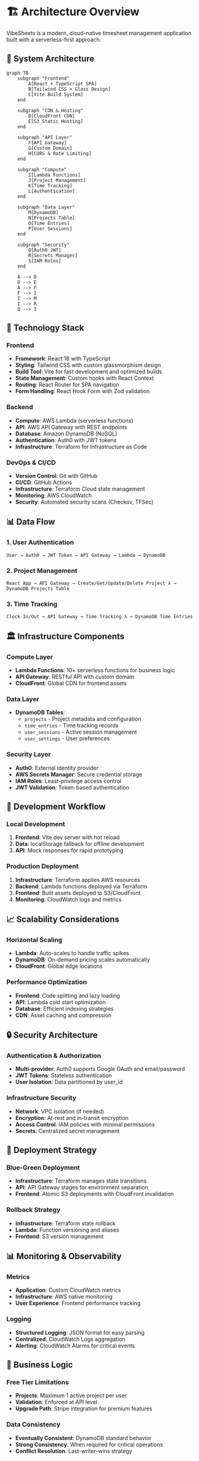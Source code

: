 # 🏗️ Architecture Overview

VibeSheets is a modern, cloud-native timesheet management application built with a serverless-first approach.

## 🎯 System Architecture

```mermaid
graph TB
    subgraph "Frontend"
        A[React + TypeScript SPA]
        B[Tailwind CSS + Glass Design]
        C[Vite Build System]
    end
    
    subgraph "CDN & Hosting"
        D[CloudFront CDN]
        E[S3 Static Hosting]
    end
    
    subgraph "API Layer"
        F[API Gateway]
        G[Custom Domain]
        H[CORS & Rate Limiting]
    end
    
    subgraph "Compute"
        I[Lambda Functions]
        J[Project Management]
        K[Time Tracking]
        L[Authentication]
    end
    
    subgraph "Data Layer"
        M[DynamoDB]
        N[Projects Table]
        O[Time Entries]
        P[User Sessions]
    end
    
    subgraph "Security"
        Q[Auth0 JWT]
        R[Secrets Manager]
        S[IAM Roles]
    end
    
    A --> D
    D --> E
    A --> F
    F --> I
    I --> M
    I --> R
    Q --> I
```

## 🔧 Technology Stack

### Frontend
- **Framework**: React 18 with TypeScript
- **Styling**: Tailwind CSS with custom glassmorphism design
- **Build Tool**: Vite for fast development and optimized builds
- **State Management**: Custom hooks with React Context
- **Routing**: React Router for SPA navigation
- **Form Handling**: React Hook Form with Zod validation

### Backend
- **Compute**: AWS Lambda (serverless functions)
- **API**: AWS API Gateway with REST endpoints
- **Database**: Amazon DynamoDB (NoSQL)
- **Authentication**: Auth0 with JWT tokens
- **Infrastructure**: Terraform for Infrastructure as Code

### DevOps & CI/CD
- **Version Control**: Git with GitHub
- **CI/CD**: GitHub Actions
- **Infrastructure**: Terraform Cloud state management
- **Monitoring**: AWS CloudWatch
- **Security**: Automated security scans (Checkov, TFSec)

## 📊 Data Flow

### 1. User Authentication
```
User → Auth0 → JWT Token → API Gateway → Lambda → DynamoDB
```

### 2. Project Management
```
React App → API Gateway → Create/Get/Update/Delete Project λ → DynamoDB Projects Table
```

### 3. Time Tracking
```
Clock In/Out → API Gateway → Time Tracking λ → DynamoDB Time Entries
```

## 🏛️ Infrastructure Components

### Compute Layer
- **Lambda Functions**: 10+ serverless functions for business logic
- **API Gateway**: RESTful API with custom domain
- **CloudFront**: Global CDN for frontend assets

### Data Layer
- **DynamoDB Tables**:
  - `projects` - Project metadata and configuration
  - `time_entries` - Time tracking records
  - `user_sessions` - Active session management
  - `user_settings` - User preferences

### Security Layer
- **Auth0**: External identity provider
- **AWS Secrets Manager**: Secure credential storage
- **IAM Roles**: Least-privilege access control
- **JWT Validation**: Token-based authentication

## 🔄 Development Workflow

### Local Development
1. **Frontend**: Vite dev server with hot reload
2. **Data**: localStorage fallback for offline development
3. **API**: Mock responses for rapid prototyping

### Production Deployment
1. **Infrastructure**: Terraform applies AWS resources
2. **Backend**: Lambda functions deployed via Terraform
3. **Frontend**: Built assets deployed to S3/CloudFront
4. **Monitoring**: CloudWatch logs and metrics

## 📈 Scalability Considerations

### Horizontal Scaling
- **Lambda**: Auto-scales to handle traffic spikes
- **DynamoDB**: On-demand pricing scales automatically
- **CloudFront**: Global edge locations

### Performance Optimization
- **Frontend**: Code splitting and lazy loading
- **API**: Lambda cold start optimization
- **Database**: Efficient indexing strategies
- **CDN**: Asset caching and compression

## 🔒 Security Architecture

### Authentication & Authorization
- **Multi-provider**: Auth0 supports Google OAuth and email/password
- **JWT Tokens**: Stateless authentication
- **User Isolation**: Data partitioned by user_id

### Infrastructure Security
- **Network**: VPC isolation (if needed)
- **Encryption**: At-rest and in-transit encryption
- **Access Control**: IAM policies with minimal permissions
- **Secrets**: Centralized secret management

## 🚀 Deployment Strategy

### Blue-Green Deployment
- **Infrastructure**: Terraform manages state transitions
- **API**: API Gateway stages for environment separation
- **Frontend**: Atomic S3 deployments with CloudFront invalidation

### Rollback Strategy
- **Infrastructure**: Terraform state rollback
- **Lambda**: Function versioning and aliases
- **Frontend**: S3 version management

## 📊 Monitoring & Observability

### Metrics
- **Application**: Custom CloudWatch metrics
- **Infrastructure**: AWS native monitoring
- **User Experience**: Frontend performance tracking

### Logging
- **Structured Logging**: JSON format for easy parsing
- **Centralized**: CloudWatch Logs aggregation
- **Alerting**: CloudWatch Alarms for critical events

## 🎯 Business Logic

### Free Tier Limitations
- **Projects**: Maximum 1 active project per user
- **Validation**: Enforced at API level
- **Upgrade Path**: Stripe integration for premium features

### Data Consistency
- **Eventually Consistent**: DynamoDB standard behavior
- **Strong Consistency**: When required for critical operations
- **Conflict Resolution**: Last-writer-wins strategy
